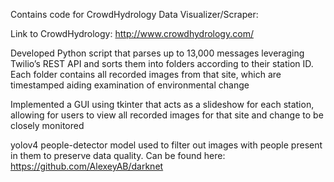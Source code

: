 Contains code for CrowdHydrology Data Visualizer/Scraper:

Link to CrowdHydrology: http://www.crowdhydrology.com/

Developed Python script that parses up to 13,000 messages leveraging Twilio’s REST API and sorts them into folders according to their station ID. 
Each folder contains all recorded images from that site, which are timestamped aiding examination of environmental change

Implemented a GUI using tkinter that acts as a slideshow for each station, allowing for users to view all recorded images for that site and change to be closely monitored

yolov4 people-detector model used to filter out images with people present in them to preserve data quality. 
Can be found here: https://github.com/AlexeyAB/darknet
